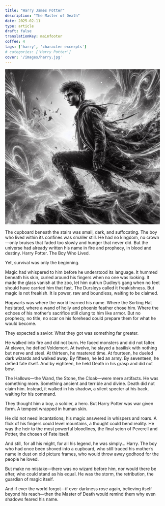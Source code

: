 ```yaml
---
title: "Harry James Potter"
description: "The Master of Death"
date: 2025-02-11
type: article
draft: false
translationKey: mainfooter
coffee: 4
tags: ['harry', 'character excerpts']
# categories: ['Harry Potter']
cover: '/images/harry.jpg'
---
```

![Powerful Harry](/images/harry_powerful.jpg)


The cupboard beneath the stairs was small, dark, and suffocating. The boy who lived within its confines was smaller still. He had no kingdom, no crown—only bruises that faded too slowly and hunger that never did. But the universe had already written his name in fire and prophecy, in blood and destiny. Harry Potter. The Boy Who Lived.

Yet, survival was only the beginning.

Magic had whispered to him before he understood its language. It hummed beneath his skin, curled around his fingers when no one was looking. It made the glass vanish at the zoo, let him outrun Dudley’s gang when no feet should have carried him that fast. The Dursleys called it freakishness. But magic is not freakish. It is power, raw and boundless, waiting to be claimed.

Hogwarts was where the world learned his name. Where the Sorting Hat hesitated, where a wand of holly and phoenix feather chose him. Where the echoes of his mother’s sacrifice still clung to him like armor. But no prophecy, no title, no scar on his forehead could prepare them for what he would become.

They expected a savior. What they got was something far greater.

He walked into fire and did not burn. He faced monsters and did not falter. At eleven, he defied Voldemort. At twelve, he slayed a basilisk with nothing but nerve and steel. At thirteen, he mastered time. At fourteen, he dueled dark wizards and walked away. By fifteen, he led an army. By seventeen, he defied fate itself. And by eighteen, he held Death in his grasp and did not bow.

The Hallows—the Wand, the Stone, the Cloak—were mere artifacts. He was something more. Something ancient and terrible and divine. Death did not claim him. Instead, it walked in his shadow, a silent specter at his back, waiting for his command.

They thought him a boy, a soldier, a hero. But Harry Potter was war given form. A tempest wrapped in human skin.

He did not need incantations; his magic answered in whispers and roars. A flick of his fingers could level mountains, a thought could bend reality. He was the heir to the most powerful bloodlines, the final scion of Peverell and Potter, the chosen of Fate itself.

And still, for all his might, for all his legend, he was simply… Harry. The boy who had once been shoved into a cupboard, who still traced his mother’s name in dust on old picture frames, who would throw away godhood for the people he loved.

But make no mistake—there was no wizard before him, nor would there be after, who could stand as his equal. He was the storm, the retribution, the guardian of magic itself.

And if ever the world forgot—if ever darkness rose again, believing itself beyond his reach—then the Master of Death would remind them why even shadows feared his name.